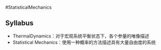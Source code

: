 #StatisticalMechanics

## Syllabus
- ThermalDynamics：对于宏观系统平衡状态下，各个参量的唯像描述
- Statistical Mechanics：使用一种概率的方法描述具有大量自由度的系统
